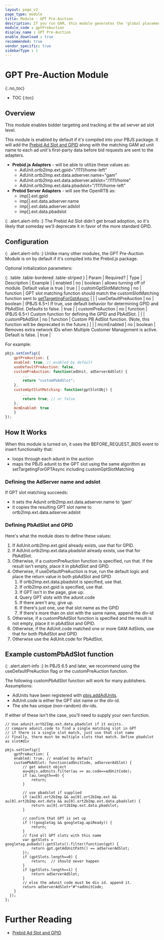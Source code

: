 ```yaml
---
layout: page_v2
page_type: module
title: Module - GPT Pre-Auction
description: If you run GAM, this module generates the 'global placement id' that's becoming required for successful auctions.
module_code : gptPreAuction
display_name : GPT Pre-Auction
enable_download : true
recommended: true
vendor_specific: true
sidebarType : 1
---
```


# GPT Pre-Auction Module

{:.no_toc}

* TOC
{:toc}

## Overview

This module enables bidder targeting and tracking at the ad server ad slot level.

This module is enabled by default if it's compiled into your PBJS package. It will add the [Prebid Ad Slot and GPID](/features/pbAdSlot.html) along with the matching GAM ad unit name to each ad unit's first-party data before bid requests are sent to the adapters.

* **Prebid.js Adapters** - will be able to utilize these values as:
  * AdUnit.ortb2Imp.ext.gpid="/1111/home-left"
  * AdUnit.ortb2Imp.ext.data.adserver.name="gam"
  * AdUnit.ortb2Imp.ext.data.adserver.adslot="/1111/home"
  * AdUnit.ortb2Imp.ext.data.pbadslot="/1111/home-left"
* **Prebid Server Adapters** - will see the OpenRTB as:
  * imp[].ext.gpid
  * imp[].ext.data.adserver.name
  * imp[].ext.data.adserver.adslot
  * imp[].ext.data.pbadslot

{: .alert.alert-info :}
The Prebid Ad Slot didn't get broad adoption, so it's likely that
someday we'll deprecate it in favor of the more standard GPID.

## Configuration

{: .alert.alert-info :}
Unlike many other modules, the GPT Pre-Auction Module is on by default if it's compiled
into the Prebid.js package.

Optional initialization parameters:

{: .table .table-bordered .table-striped }
| Param | Required? | Type | Description | Example |
| enabled | no | boolean | allows turning off of module. Default value is true | true |
| customGptSlotMatching | no | function | GPT slot matching function should match the customSlotMatching function sent to [setTargetingForGptAsync](/dev-docs/publisher-api-reference/setTargetingForGPTAsync.html) | |
| useDefaultPreAuction | no | boolean | (PBJS 6.5+) If true, use default behavior for determining GPID and PbAdSlot. Defaults to false. | true |
| customPreAuction | no | function | (PBJS 6.5+) Custom function for defining the GPID and PbAdSlot. | |
| customPbAdSlot | no | function | Custom PB AdSlot function. (Note, this function will be deprecated in the future.) | |
| mcmEnabled | no | boolean | Removes extra network IDs when Multiple Customer Management is active. Default is false. | true |

For example:

```javascript
pbjs.setConfig({
    gptPreAuction: {
    enabled: true, // enabled by default
    useDefaultPreAuction: false,
    customPreAuction: function(adUnit, adServerAdSlot) {
        ...
        return "customPbAdSlot";
    },
    customGptSlotMatching: function(gptSlotObj) {
        ...
        return true; // or false
    },
    mcmEnabled: true
    }
});
```

## How It Works

When this module is turned on, it uses the BEFORE_REQUEST_BIDS event to insert functionality that:

* loops through each adunit in the auction
* maps the PBJS adunit to the GPT slot using the same algorithm as setTargetingForGPTAsync including customGptSlotMatching

### Defining the AdServer name and adslot

If GPT slot matching succeeds:

* it sets the Adunit ortb2Imp.ext.data.adserver.name to 'gam'
* it copies the resulting GPT slot name to ortb2Imp.ext.data.adserver.adslot

### Defining PbAdSlot and GPID

Here's what the module does to define these values:

1. If AdUnit.ortb2Imp.ext.gpid already exists, use that for GPID.
1. If AdUnit.ortb2Imp.ext.data.pbadslot already exists, use that for PbAdSlot.
1. Otherwise, if a customPreAuction function is specified, run that. If the result isn't empty, place it in pbAdSlot and GPID.
1. Otherwise, if useDefaultPreAuction is true, run the default logic and place the return value in both pbAdSlot and GPID
    1. If ortb2Imp.ext.data.pbadslot is specified, use that.
    1. If ortb2Imp.ext.gpid is specified, use that.
    1. If GPT isn't in the page, give up.
    1. Query GPT slots with the adunit.code
    1. If there aren't any, give up.
    1. If there's just one, use that slot name as the GPID
    1. If there's more than on slot with the same name, append the div-id
1. Otherwise, if a customPbAdSlot function is specified and the result is not empty, place it in pbAdSlot and GPID.
1. Otherwise, if the AdUnit.code matched one or more GAM AdSlots, use that for both PbAdSlot and GPID
1. Otherwise use the AdUnit.code for PbAdSlot.

## Example customPbAdSlot function

{: .alert.alert-info :}
In PBJS 6.5 and later, we recommend using the useDefaultPreAuction flag or the customPreAuction function.

The following customPbAdSlot function will work for many publishers. Assumptions:
* AdUnits have been registered with [pbjs.addAdUnits](/dev-docs/publisher-api-reference/addAdUnits.html).
* AdUnit.code is either the GPT slot name or the div-id.
* The site has unique (non-random) div-ids.

If either of these isn't the case, you'll need to supply your own function.

```
// Use adunit.ortb2Imp.ext.data.pbadslot if it exists.
// compare adunit.code to find a single matching slot in GPT
// if there is a single slot match, just use that slot name
// finally, there must be multiple slots that match. Define pbadslot as slot#div

pbjs.setConfig({
    gptPreAuction: {
    enabled: true, // enabled by default
    customPbAdSlot: function(adUnitCode, adServerAdSlot) {
        // get adunit object
        au=pbjs.adUnits.filter(au => au.code==adUnitCode);
        if (au.length==0) {
            return;
        }

        // use pbadslot if supplied
        if (au[0].ort2bImp && au[0].ort2bImp.ext && au[0].ort2bImp.ext.data && au[0].ort2bImp.ext.data.pbadslot) {
            return au[0].ort2bImp.ext.data.pbadslot;
        }

        // confirm that GPT is set up
        if (!(googletag && googletag.apiReady)) {
            return;
        }
        // find all GPT slots with this name
        var gptSlots = googletag.pubads().getSlots().filter(function(gpt) {
            return gpt.getAdUnitPath() == adServerAdSlot;
        });
        if (gptSlots.length==0) {
            return;  // should never happen
        }
        if (gptSlots.length==1) {
            return adServerAdSlot;
        }
        // else the adunit code must be div id. append it.
        return adServerAdSlot+"#"+adUnitCode;
    }
  });
};
```

# Further Reading
* [Prebid Ad Slot and GPID](/features/pbAdSlot.html)

